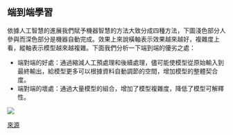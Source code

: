 
## 端到端學習
依據人工智慧的進展我們賦予機器智慧的方法大致分成四種方法，下圖淺色部分人參與而深色部分是機器自動完成。效果上來說橫軸表示效果越來越好，複雜度上看，縱軸表示模型越來越複雜。下面我們分析一下端到端的優劣之處：

- 端對端的好處：通過縮減人工預處理和後續處理，儘可能使模型從原始輸入到最終輸出，給模型更多可以根據資料自動調節的空間，增加模型的整體契合度。
- 端對端的壞處：通過大量模型的組合，增加了模型複雜度，降低了模型可解釋性。

![](https://i.imgur.com/piWfV9C.png)

[來源](https://www.gushiciku.cn/dc_tw/109328837)